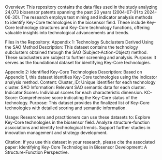 Overview:
This repository contains the data files used in the study analyzing 24,073 biosensor patents spanning the past 20 years (2004-07-01 to 2024-06-30). The research employs text mining and indicator analysis methods to identify Key-Core technologies in the biosensor field. These include Key-Core technology structures and Key-Core technology functions, offering valuable insights into technological advancements and trends.

Files in the Repository:
Appendix 1: Technology Subclusters Derived Using the SAO Method
        Description: This dataset contains the technology subclusters obtained through the SAO (Subject-Action-Object) method. These                                 subclusters are subject to further screening and analysis.
        Purpose: It serves as the foundational dataset for identifying Key-Core technologies.

Appendix 2: Identified Key-Core Technologies
        Description: Based on Appendix 1, this dataset identifies Key-Core technologies using the indicator analysis method.
        Content:
                Cluster_ID: Unique identifier for each technology cluster.
                SAO Information: Relevant SAO semantic data for each cluster.
                Indicator Scores: Individual scores for each characteristic dimension.
                KC-Score: Comprehensive score indicating the Key-Core status of the technology.
        Purpose: This dataset provides the finalized list of Key-Core technologies with detailed scoring and semantic information.

Usage:
Researchers and practitioners can use these datasets to:
        Explore Key-Core technologies in the biosensor field.
        Analyze structure-function associations and identify technological trends.
        Support further studies in innovation management and strategy development.

Citation:
If you use this dataset in your research, please cite the associated paper:
Identifying Key-Core Technologies in Biosensor Development: A Structure-Function Perspective.

